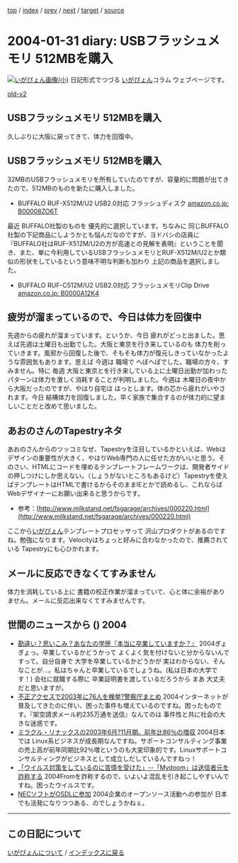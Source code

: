 [top](https://igapyon.github.io/diary/) 
 / [index](https://igapyon.github.io/diary/2004/index.html) 
 / [prev](https://igapyon.github.io/diary/2004/ig040129.html) 
 / [next](https://igapyon.github.io/diary/2004/ig040203.html) 
 / [target](https://igapyon.github.io/diary/2004/ig040131.html) 
 / [source](https://github.com/igapyon/diary/blob/gh-pages/2004/ig040131.html.src.md) 

2004-01-31 diary: USBフラッシュメモリ 512MBを購入
=====================================================================================================
[![いがぴょん画像(小)](https://igapyon.github.io/diary/images/iga200306s.jpg "いがぴょん")](https://igapyon.github.io/diary/memo/memoigapyon.html) 日記形式でつづる [いがぴょん](https://igapyon.github.io/diary/memo/memoigapyon.html)コラム ウェブページです。

[old-v2](ig040131-orig.html)

## USBフラッシュメモリ 512MBを購入

久しぶりに大阪に戻ってきて、体力を回復中。


## USBフラッシュメモリ 512MBを購入

32MBのUSBフラッシュメモリを所有していたのですが、容量的に問題が出てきたので、512MBのものを新たに購入しました。

* BUFFALO RUF-X512M/U2 USB2.0対応 フラッシュディスク
  [amazon.co.jp: B00008ZO6T](http://www.amazon.co.jp/exec/obidos/ASIN/B00008ZO6T/igapyondiary-22)

最近 BUFFALO社製のものを 優先的に選択しています。ちなみに 同じBUFFALO社製の下記商品にしようかとも悩んだなのですが、ヨドバシの店員に『BUFFALO社はRUF-X512M/U2の方が高速との見解を表明』ということを聞き、また、単に今利用しているUSBフラッシュメモリとRUF-X512M/U2とか類似の形状をしているという意味不明な判断も加わり 上記の商品を選択しました。

* BUFFALO RUF-C512M/U2 USB2.0対応 フラッシュメモリClip Drive
  [amazon.co.jp: B0000A12K4](http://www.amazon.co.jp/exec/obidos/ASIN/B0000A12K4/igapyondiary-22)

## 疲労が溜まっているので、今日は体力を回復中

先週からの疲れが溜まっています。というか、今日 疲れがどっと出ました。思えば先週は土曜日も出勤でした。大阪と東京を行き来しているのも 体力を削っていきます。風邪から回復した後で、そもそも体力が復元しきっていなかったような雰囲気もあります。思えば 今週は 職場で へぼへぼでした。職場の方々、すみません。特に 毎週 大阪と東京とを行き来している上に土曜日出勤が加わったパターンは体力を激しく消耗することが判明しました。今週は 木曜日の夜中から大阪だったのですが、やはり自宅は ほっとします。体の芯から疲れがいやされます。今日 結構体力を回復しました。早く家族で集合するのが体力的に望ましいことだと改めて思いました。

## あおのさんのTapestryネタ

あおのさんからのツッコミなぜ、Tapestryを注目しているかといえば、Webはデザインの重要性が大きく、やはりWeb専門の人に任せた方がいいと思う。そのさい、HTMLにコードを埋めるテンプレートフレームワークは、開発者サイドの押しつけにしか思えない。（しょうがないところもあるけど）Tapestryを使えばテンプレートはHTMLで書けるからそのままIEとかで読めるし、これならばWebデザイナーにお願い出来ると思うからです。

* 参考：[http://www.milkstand.net/fsgarage/archives/000220.html](http://www.milkstand.net/fsgarage/archives/000220.html)

ここから[いがぴょん](http://www.igapyon.jp/igapyon/diary/memo/memoigapyon.html)テンプレートプロセッサって 沢山プロダクトがあるのですね。勉強になります。Velocityはちょっと好みに合わなかったので、推薦されている Tapestryにも心ひかれます。

## メールに反応できなくてすみません

体力を消耗している上に 書籍の校正作業が溜まっていて、心と体に余裕がありません。メールに反応出来なくてすみませんです。

## 世間のニュースから () 2004

* [勘違い？思いこみ？あなたの学歴『本当に卒業していますか？』](http://allabout.co.jp/study/adultedu/closeup/CU20040127/index.htm)  2004ぎょぎょっ。卒業しているかどうかって よくよく気を付けないと分からないんですって。自分自身で 大学を卒業しているかどうかが 実はわからない、そんなことが…。私はちゃんと卒業しているでしょうね。(私は日本の大学です！) 会社に就職する際に 卒業証明書を渡しているだろうから まあ 大丈夫だと思いますが。
* [不正アクセスで2003年に76人を検挙?警察庁まとめ](http://internet.watch.impress.co.jp/cda/news/2004/01/30/1933.html)  2004インターネットが普及してきたのに伴い、困った事件も増えているのですね。困ったものです。『架空請求メール約235万通を送信』なんてのは 事件性と共に社会の大きな迷惑です。
* [ミラクル・リナックスの2003年6月?11月期、前年比86％の増収](http://japan.cnet.com/news/biz/story/0,2000050156,20064015,00.htm)  2004日本では Linux系ビジネスが成長期なんですね。サポートコンサルティング事業の売上高が前年同期比92％増というのも大変印象的です。Linuxサポートコンサルティングがビジネスとして成立しだしているんですねっ！
* [「ウイルス対策をしているのに苦情を受けた」--「Mydoom」は送信者元を詐称する](http://itpro.nikkeibp.co.jp/free/ITPro/NEWS/20040128/139003/)  2004Fromを詐称するので、いよいよ混乱を引き起こしやすいんですね。困ったウイルスです。
* [NECソフトがOSDLに参加](http://japan.cnet.com/news/ent/story/0,2000047623,20063975,00.htm)  2004企業のオープンソース活動への参加が 日本でも活発になりつつある、のでしょうかねぇ。

----------------------------------------------------------------------------------------------------

## この日記について
[いがぴょんについて](https://igapyon.github.io/diary/memo/memoigapyon.html) / [インデックスに戻る](https://igapyon.github.io/diary/idxall.html)
